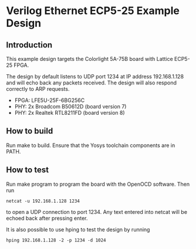 # Verilog Ethernet ECP5-25 Example Design

## Introduction

This example design targets the Colorlight 5A-75B board with Lattice ECP5-25 FPGA.

The design by default listens to UDP port 1234 at IP address 192.168.1.128 and
will echo back any packets received.  The design will also respond correctly
to ARP requests.  

*  FPGA: LFE5U-25F-6BG256C
*  PHY: 2x Broadcom B50612D (board version 7)
*  PHY: 2x Realtek RTL8211FD (board version 8)

## How to build

Run make to build.  Ensure that the Yosys toolchain components are
in PATH.  

## How to test

Run make program to program the board with the OpenOCD software.  Then run

    netcat -u 192.168.1.128 1234

to open a UDP connection to port 1234.  Any text entered into netcat will be
echoed back after pressing enter.

It is also possible to use hping to test the design by running

    hping 192.168.1.128 -2 -p 1234 -d 1024
